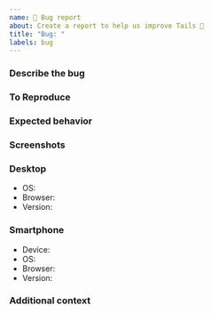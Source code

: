 ```yaml
---
name: 🐛 Bug report
about: Create a report to help us improve Tails 🤘
title: "Bug: "
labels: bug
---
```


<!-- Before creating a bug report, try disabling browser extensions to see if the bug is still present. -->

### Describe the bug

<!-- A clear and concise description of what the bug is. -->

### To Reproduce

<!-- Steps to reproduce the behavior: -->

<!-- 1. Go to '...' -->
<!-- 2. Click on '....' -->
<!-- 3. Scroll down to '....' -->
<!-- 4. See error -->

### Expected behavior

<!-- A clear and concise description of what you expected to happen. -->

### Screenshots

<!-- If applicable, add screenshots to help explain your problem. -->

### Desktop

- OS:
- Browser:
- Version:

### Smartphone

- Device:
- OS:
- Browser:
- Version:

### Additional context

<!-- Add any other context about the problem or helpful links here. -->